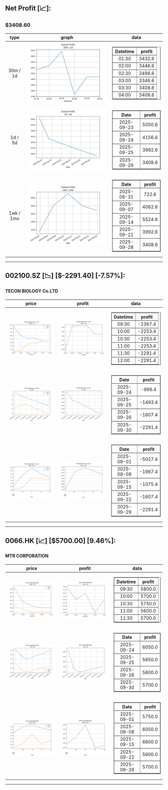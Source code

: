## Net Profit [📈]:
### $3408.60
|type|graph|data|
|:---:|:---:|:---:|
|30m / 1d|![net_profit](image/overall_30m-1d.png)|<table border="1" class="dataframe"> <thead> <tr style="text-align: center;"> <th>Datetime</th> <th>profit</th> </tr> </thead> <tbody> <tr> <td>01:30</td> <td>3432.6</td> </tr> <tr> <td>02:00</td> <td>3446.6</td> </tr> <tr> <td>02:30</td> <td>3496.6</td> </tr> <tr> <td>03:00</td> <td>3346.6</td> </tr> <tr> <td>03:30</td> <td>3408.6</td> </tr> <tr> <td>04:00</td> <td>3408.6</td> </tr> </tbody></table>|
|1d / 5d|![net_profit](image/overall_1d-5d.png)|<table border="1" class="dataframe"> <thead> <tr style="text-align: center;"> <th>Date</th> <th>profit</th> </tr> </thead> <tbody> <tr> <td>2025-09-23</td> <td>5050.6</td> </tr> <tr> <td>2025-09-24</td> <td>4156.6</td> </tr> <tr> <td>2025-09-25</td> <td>3992.6</td> </tr> <tr> <td>2025-09-29</td> <td>3408.6</td> </tr> </tbody></table>|
|1wk / 1mo|![net_profit](image/overall_1wk-1mo.png)|<table border="1" class="dataframe"> <thead> <tr style="text-align: center;"> <th>Date</th> <th>profit</th> </tr> </thead> <tbody> <tr> <td>2025-08-31</td> <td>722.6</td> </tr> <tr> <td>2025-09-07</td> <td>4062.6</td> </tr> <tr> <td>2025-09-14</td> <td>5524.6</td> </tr> <tr> <td>2025-09-21</td> <td>3992.6</td> </tr> <tr> <td>2025-09-28</td> <td>3408.6</td> </tr> </tbody></table>|
---
## 002100.SZ [📉] [$-2291.40] [-7.57%]:
#### TECON BIOLOGY Co.LTD
|price|profit|data|
|:---:|:---:|:---:|
|![price](image/002100.SZ_30m-1d_price.png)|![profit](image/002100.SZ_30m-1d_profit.png)|<table border="1" class="dataframe"> <thead> <tr style="text-align: center;"> <th>Datetime</th> <th>profit</th> </tr> </thead> <tbody> <tr> <td>09:30</td> <td>-2367.4</td> </tr> <tr> <td>10:00</td> <td>-2253.4</td> </tr> <tr> <td>10:30</td> <td>-2253.4</td> </tr> <tr> <td>11:00</td> <td>-2253.4</td> </tr> <tr> <td>11:30</td> <td>-2291.4</td> </tr> <tr> <td>12:00</td> <td>-2291.4</td> </tr> </tbody></table>|
|![price](image/002100.SZ_1d-5d_price.png)|![profit](image/002100.SZ_1d-5d_profit.png)|<table border="1" class="dataframe"> <thead> <tr style="text-align: center;"> <th>Date</th> <th>profit</th> </tr> </thead> <tbody> <tr> <td>2025-09-24</td> <td>-999.4</td> </tr> <tr> <td>2025-09-25</td> <td>-1493.4</td> </tr> <tr> <td>2025-09-26</td> <td>-1607.4</td> </tr> <tr> <td>2025-09-30</td> <td>-2291.4</td> </tr> </tbody></table>|
|![price](image/002100.SZ_1wk-1mo_price.png)|![profit](image/002100.SZ_1wk-1mo_profit.png)|<table border="1" class="dataframe"> <thead> <tr style="text-align: center;"> <th>Date</th> <th>profit</th> </tr> </thead> <tbody> <tr> <td>2025-09-01</td> <td>-5027.4</td> </tr> <tr> <td>2025-09-08</td> <td>-1987.4</td> </tr> <tr> <td>2025-09-15</td> <td>-1075.4</td> </tr> <tr> <td>2025-09-22</td> <td>-1607.4</td> </tr> <tr> <td>2025-09-29</td> <td>-2291.4</td> </tr> </tbody></table>|
---
## 0066.HK [📈] [$5700.00] [9.46%]:
#### MTR CORPORATION
|price|profit|data|
|:---:|:---:|:---:|
|![price](image/0066.HK_30m-1d_price.png)|![profit](image/0066.HK_30m-1d_profit.png)|<table border="1" class="dataframe"> <thead> <tr style="text-align: center;"> <th>Datetime</th> <th>profit</th> </tr> </thead> <tbody> <tr> <td>09:30</td> <td>5800.0</td> </tr> <tr> <td>10:00</td> <td>5700.0</td> </tr> <tr> <td>10:30</td> <td>5750.0</td> </tr> <tr> <td>11:00</td> <td>5600.0</td> </tr> <tr> <td>11:30</td> <td>5700.0</td> </tr> </tbody></table>|
|![price](image/0066.HK_1d-5d_price.png)|![profit](image/0066.HK_1d-5d_profit.png)|<table border="1" class="dataframe"> <thead> <tr style="text-align: center;"> <th>Date</th> <th>profit</th> </tr> </thead> <tbody> <tr> <td>2025-09-24</td> <td>6050.0</td> </tr> <tr> <td>2025-09-25</td> <td>5650.0</td> </tr> <tr> <td>2025-09-26</td> <td>5600.0</td> </tr> <tr> <td>2025-09-30</td> <td>5700.0</td> </tr> </tbody></table>|
|![price](image/0066.HK_1wk-1mo_price.png)|![profit](image/0066.HK_1wk-1mo_profit.png)|<table border="1" class="dataframe"> <thead> <tr style="text-align: center;"> <th>Date</th> <th>profit</th> </tr> </thead> <tbody> <tr> <td>2025-09-01</td> <td>5750.0</td> </tr> <tr> <td>2025-09-08</td> <td>6050.0</td> </tr> <tr> <td>2025-09-15</td> <td>6600.0</td> </tr> <tr> <td>2025-09-22</td> <td>5600.0</td> </tr> <tr> <td>2025-09-29</td> <td>5700.0</td> </tr> </tbody></table>|
---
